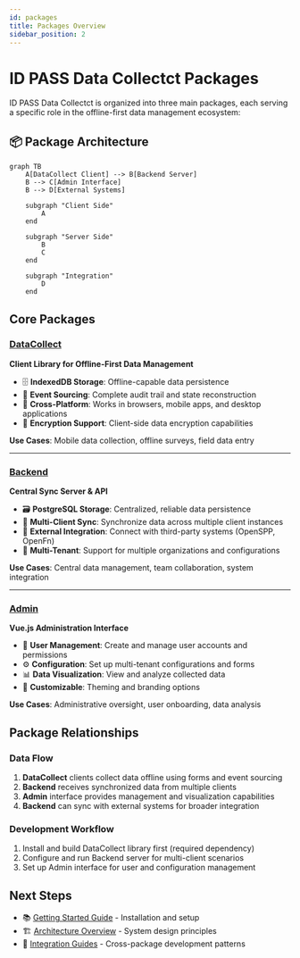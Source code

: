 ```yaml
---
id: packages
title: Packages Overview
sidebar_position: 2
---
```


# ID PASS Data Collectct Packages

ID PASS Data Collectct is organized into three main packages, each serving a specific role in the offline-first data management ecosystem:

## 📦 Package Architecture

```mermaid
graph TB
    A[DataCollect Client] --> B[Backend Server]
    B --> C[Admin Interface]
    B --> D[External Systems]
    
    subgraph "Client Side"
        A
    end
    
    subgraph "Server Side"
        B
        C
    end
    
    subgraph "Integration"
        D
    end
```

## Core Packages

### [DataCollect](./datacollect/)
**Client Library for Offline-First Data Management**

- 🗄️ **IndexedDB Storage**: Offline-capable data persistence
- 🔄 **Event Sourcing**: Complete audit trail and state reconstruction
- 📱 **Cross-Platform**: Works in browsers, mobile apps, and desktop applications
- 🔐 **Encryption Support**: Client-side data encryption capabilities

**Use Cases**: Mobile data collection, offline surveys, field data entry

---

### [Backend](./backend/)
**Central Sync Server & API**

- 🗃️ **PostgreSQL Storage**: Centralized, reliable data persistence
- 🔄 **Multi-Client Sync**: Synchronize data across multiple client instances
- 🔌 **External Integration**: Connect with third-party systems (OpenSPP, OpenFn)
- 👥 **Multi-Tenant**: Support for multiple organizations and configurations

**Use Cases**: Central data management, team collaboration, system integration

---

### [Admin](./admin/)
**Vue.js Administration Interface**

- 👥 **User Management**: Create and manage user accounts and permissions
- ⚙️ **Configuration**: Set up multi-tenant configurations and forms
- 📊 **Data Visualization**: View and analyze collected data
- 🎨 **Customizable**: Theming and branding options

**Use Cases**: Administrative oversight, user onboarding, data analysis

## Package Relationships

### Data Flow
1. **DataCollect** clients collect data offline using forms and event sourcing
2. **Backend** receives synchronized data from multiple clients
3. **Admin** interface provides management and visualization capabilities
4. **Backend** can sync with external systems for broader integration

### Development Workflow
1. Install and build DataCollect library first (required dependency)
2. Configure and run Backend server for multi-client scenarios
3. Set up Admin interface for user and configuration management


## Next Steps

- 📚 [Getting Started Guide](../getting-started/) - Installation and setup
- 🏗️ [Architecture Overview](../architecture/) - System design principles
- 🚀 [Integration Guides](../guides/integration/) - Cross-package development patterns